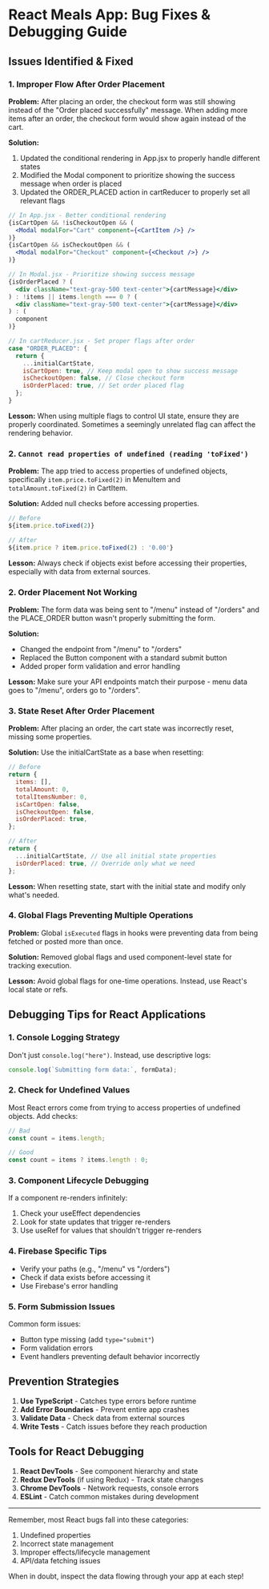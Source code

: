 # React Meals App: Bug Fixes & Debugging Guide

## Issues Identified & Fixed

### 1. Improper Flow After Order Placement

**Problem:** After placing an order, the checkout form was still showing instead of the "Order placed successfully" message. When adding more items after an order, the checkout form would show again instead of the cart.

**Solution:** 
1. Updated the conditional rendering in App.jsx to properly handle different states
2. Modified the Modal component to prioritize showing the success message when order is placed
3. Updated the ORDER_PLACED action in cartReducer to properly set all relevant flags

```jsx
// In App.jsx - Better conditional rendering
{isCartOpen && !isCheckoutOpen && (
  <Modal modalFor="Cart" component={<CartItem />} />
)}
{isCartOpen && isCheckoutOpen && (
  <Modal modalFor="Checkout" component={<Checkout />} />
)}

// In Modal.jsx - Prioritize showing success message
{isOrderPlaced ? (
  <div className="text-gray-500 text-center">{cartMessage}</div>
) : !items || items.length === 0 ? (
  <div className="text-gray-500 text-center">{cartMessage}</div>
) : (
  component
)}

// In cartReducer.jsx - Set proper flags after order
case "ORDER_PLACED": {
  return {
    ...initialCartState,
    isCartOpen: true, // Keep modal open to show success message
    isCheckoutOpen: false, // Close checkout form
    isOrderPlaced: true, // Set order placed flag
  };
}
```

**Lesson:** When using multiple flags to control UI state, ensure they are properly coordinated. Sometimes a seemingly unrelated flag can affect the rendering behavior.

### 2. `Cannot read properties of undefined (reading 'toFixed')`

**Problem:** The app tried to access properties of undefined objects, specifically `item.price.toFixed(2)` in MenuItem and `totalAmount.toFixed(2)` in CartItem.

**Solution:** Added null checks before accessing properties.

```jsx
// Before
${item.price.toFixed(2)}

// After
${item.price ? item.price.toFixed(2) : '0.00'}
```

**Lesson:** Always check if objects exist before accessing their properties, especially with data from external sources.

### 2. Order Placement Not Working

**Problem:** The form data was being sent to "/menu" instead of "/orders" and the PLACE_ORDER button wasn't properly submitting the form.

**Solution:**

- Changed the endpoint from "/menu" to "/orders"
- Replaced the Button component with a standard submit button
- Added proper form validation and error handling

**Lesson:** Make sure your API endpoints match their purpose - menu data goes to "/menu", orders go to "/orders".

### 3. State Reset After Order Placement

**Problem:** After placing an order, the cart state was incorrectly reset, missing some properties.

**Solution:** Use the initialCartState as a base when resetting:

```jsx
// Before
return {
  items: [],
  totalAmount: 0,
  totalItemsNumber: 0,
  isCartOpen: false,
  isCheckoutOpen: false,
  isOrderPlaced: true,
};

// After
return {
  ...initialCartState, // Use all initial state properties
  isOrderPlaced: true, // Override only what we need
};
```

**Lesson:** When resetting state, start with the initial state and modify only what's needed.

### 4. Global Flags Preventing Multiple Operations

**Problem:** Global `isExecuted` flags in hooks were preventing data from being fetched or posted more than once.

**Solution:** Removed global flags and used component-level state for tracking execution.

**Lesson:** Avoid global flags for one-time operations. Instead, use React's local state or refs.

## Debugging Tips for React Applications

### 1. Console Logging Strategy

Don't just `console.log("here")`. Instead, use descriptive logs:

```jsx
console.log(`Submitting form data:`, formData);
```

### 2. Check for Undefined Values

Most React errors come from trying to access properties of undefined objects. Add checks:

```jsx
// Bad
const count = items.length;

// Good
const count = items ? items.length : 0;
```

### 3. Component Lifecycle Debugging

If a component re-renders infinitely:

1. Check your useEffect dependencies
2. Look for state updates that trigger re-renders
3. Use useRef for values that shouldn't trigger re-renders

### 4. Firebase Specific Tips

- Verify your paths (e.g., "/menu" vs "/orders")
- Check if data exists before accessing it
- Use Firebase's error handling

### 5. Form Submission Issues

Common form issues:

- Button type missing (add `type="submit"`)
- Form validation errors
- Event handlers preventing default behavior incorrectly

## Prevention Strategies

1. **Use TypeScript** - Catches type errors before runtime
2. **Add Error Boundaries** - Prevent entire app crashes
3. **Validate Data** - Check data from external sources
4. **Write Tests** - Catch issues before they reach production

## Tools for React Debugging

1. **React DevTools** - See component hierarchy and state
2. **Redux DevTools** (if using Redux) - Track state changes
3. **Chrome DevTools** - Network requests, console errors
4. **ESLint** - Catch common mistakes during development

---

Remember, most React bugs fall into these categories:

1. Undefined properties
2. Incorrect state management
3. Improper effects/lifecycle management
4. API/data fetching issues

When in doubt, inspect the data flowing through your app at each step!
